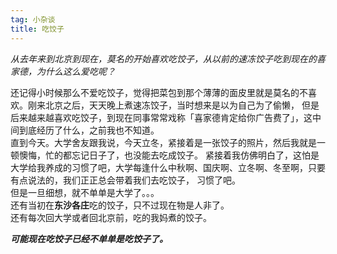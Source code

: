 ```yaml
---
tag: 小杂谈
title: 吃饺子
---
```


*从去年来到北京到现在，莫名的开始喜欢吃饺子，从以前的速冻饺子吃到现在的喜家德，为什么这么爱吃呢？*

还记得小时候那么不爱吃饺子，觉得把菜包到那个薄薄的面皮里就是莫名的不喜欢。刚来北京之后，天天晚上煮速冻饺子，当时想来是以为自己为了偷懒，
但是后来越来越喜欢吃饺子，到现在同事常常戏称「喜家德肯定给你广告费了」，这中间到底经历了什么，之前我也不知道。  
直到今天。大学舍友跟我说，今天立冬，紧接着是一张饺子的照片，然后我就是一顿懊悔，忙的都忘记日子了，也没能去吃成饺子。
紧接着我仿佛明白了，这怕是大学给我养成的习惯了吧，大学每逢什么中秋啊、国庆啊、立冬啊、冬至啊，只要有点说法的，我们正正总会带着我们去吃饺子，
习惯了吧。  
但是一旦细想，就不单单是大学了。。。   
还有当初在**东沙各庄**吃的饺子，只不过现在物是人非了。  
还有每次回大学或者回北京前，吃的我妈煮的饺子。  

***可能现在吃饺子已经不单单是吃饺子了。***
